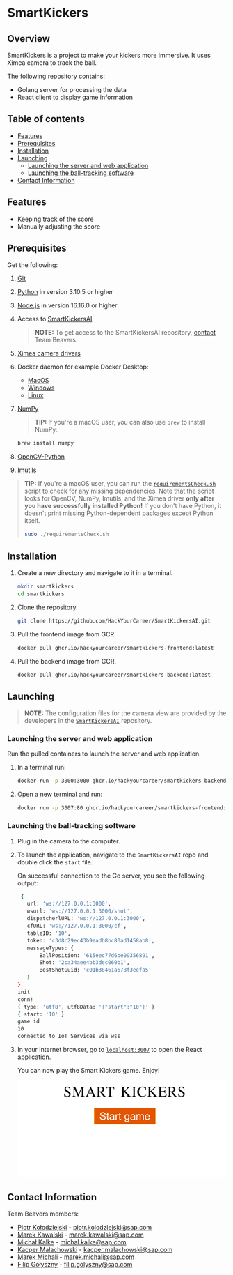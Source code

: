 # SmartKickers

## Overview

SmartKickers is a project to make your kickers more immersive. It uses Ximea camera to track the ball.

The following repository contains:

- Golang server for processing the data
- React client to display game information

## Table of contents

- [Features](#features)
- [Prerequisites](#prerequisites)
- [Installation](#installation)
- [Launching](#launching)
  - [Launching the server and web application](#launching-the-server-and-web-application)
  - [Launching the ball-tracking software](#launching-the-ball-tracking-software)
- [Contact Information](#contact-information)

## Features

- Keeping track of the score
- Manually adjusting the score

## Prerequisites

Get the following:

1. [Git](https://git-scm.com/downloads)
2. [Python](https://www.python.org/downloads/) in version 3.10.5 or higher
3. [Node.js](https://nodejs.org/en/download/) in version 16.16.0 or higher
4. Access to [SmartKickersAI](https://github.com/HackYourCareer/SmartKickersAI)

   > **NOTE:** To get access to the SmartKickersAI repository, [contact](#contact-information) Team Beavers.

5. [Ximea camera drivers](https://www.ximea.com/support/wiki/apis/)
6. Docker daemon for example Docker Desktop:
   - [MacOS](https://docs.docker.com/desktop/install/mac-install/)
   - [Windows](https://docs.docker.com/desktop/install/windows-install/)
   - [Linux](https://docs.docker.com/desktop/install/linux-install/)
7. [NumPy](https://numpy.org/install/)

   > **TIP:** If you're a macOS user, you can also use `brew` to install NumPy:

   ```bash
   brew install numpy
   ```

8. [OpenCV-Python](https://pypi.org/project/opencv-python/)

9. [Imutils](https://pypi.org/project/imutils/)

> **TIP:** If you're a macOS user, you can run the [`requirementsCheck.sh`](requirementsCheck.sh) script to check for any missing dependencies. Note that the script looks for OpenCV, NumPy, Imutils, and the Ximea driver **only after you have successfully installed Python!** If you don't have Python, it doesn't print missing Python-dependent packages except Python itself.
>
> ```bash
> sudo ./requirementsCheck.sh
> ```

## Installation

1. Create a new directory and navigate to it in a terminal.

   ```bash
   mkdir smartkickers
   cd smartkickers
   ```

2. Clone the repository.

   ```bash
   git clone https://github.com/HackYourCareer/SmartKickersAI.git
   ```

3. Pull the frontend image from GCR.

   ```bash
   docker pull ghcr.io/hackyourcareer/smartkickers-frontend:latest
   ```

4. Pull the backend image from GCR.

   ```bash
   docker pull ghcr.io/hackyourcareer/smartkickers-backend:latest
   ```

## Launching

> **NOTE:** The configuration files for the camera view are provided by the developers in the [`SmartKickersAI`](https://github.com/HackYourCareer/SmartKickersAI/tree/main/LocalServer) repository.

### Launching the server and web application

Run the pulled containers to launch the server and web application.

1. In a terminal run:

   ```bash
   docker run -p 3000:3000 ghcr.io/hackyourcareer/smartkickers-backend:latest
   ```

2. Open a new terminal and run:

   ```bash
   docker run -p 3007:80 ghcr.io/hackyourcareer/smartkickers-frontend:latest
   ```

### Launching the ball-tracking software

1. Plug in the camera to the computer.

2. To launch the application, navigate to the `SmartKickersAI` repo and double click the `start` file.

   On successful connection to the Go server, you see the following output:

   ```bash
    {
      url: 'ws://127.0.0.1:3000',
      wsurl: 'ws://127.0.0.1:3000/shot',
      dispatcherlURL: 'ws://127.0.0.1:3000',
      cfURL: 'ws://127.0.0.1:3000/cf',
      tableID: '10',
      token: 'c3d8c29ec43b9eadb8bc80ad1458ab8',
      messageTypes: {
          BallPosition: '615eec77d6be09356891',
          Shot: '2ca34aee4bb3dec060b1',
          BestShotGuid: 'c01b38461a678f3eefa5'
      }
   }
   init
   conn!
   { type: 'utf8', utf8Data: '{"start":"10"}' }
   { start: '10' }
   game id
   10
   connected to IoT Services via wss
   ```

3. In your Internet browser, go to [`localhost:3007`](http://localhost:3007/) to open the React application.

   You can now play the Smart Kickers game. Enjoy!

   ![React application](assets/reactApp.png "React application")

## Contact Information

Team Beavers members:

- [Piotr Kołodziejski](https://github.com/Pichi00) - piotr.kolodziejski@sap.com
- [Marek Kawalski](https://github.com/marekkawalski) - marek.kawalski@sap.com
- [Michał Kalke](https://github.com/MichalKalke) - michal.kalke@sap.com
- [Kacper Małachowski](https://github.com/KacperMalachowski) - kacper.malachowski@sap.com
- [Marek Michali](https://github.com/MarekMichali) - marek.michali@sap.com
- [Filip Gołyszny](https://github.com/Filip22022) - filip.golyszny@sap.com
